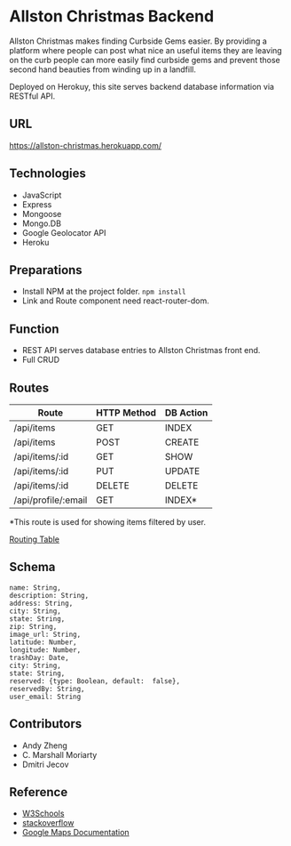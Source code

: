 # Allston Christmas Backend

Allston Christmas makes finding Curbside Gems easier. By providing a platform where people can post what nice an useful items they are leaving on the curb people can more easily find curbside gems and prevent those second hand beauties from winding up in a landfill.

Deployed on Herokuy, this site serves backend database information via RESTful API.

## URL

https://allston-christmas.herokuapp.com/

## Technologies

- JavaScript
- Express
- Mongoose
- Mongo.DB
- Google Geolocator API
- Heroku

## Preparations

- Install NPM at the project folder. `npm install`
- Link and Route component need react-router-dom.

## Function

- REST API serves database entries to Allston Christmas front end.
- Full CRUD

## Routes

| Route               | HTTP Method | DB Action |
| ------------------- | ----------- | --------- |
| /api/items          | GET         | INDEX     |
| /api/items          | POST        | CREATE    |
| /api/items/:id      | GET         | SHOW      |
| /api/items/:id      | PUT         | UPDATE    |
| /api/items/:id      | DELETE      | DELETE    |
| /api/profile/:email | GET         | INDEX\*   |

\*This route is used for showing items filtered by user.

[Routing Table](https://www.notion.so/674fc8746baf4482956b4dad6d13e26c)

## Schema

    name: String,
    description: String,
    address: String,
    city: String,
    state: String,
    zip: String,
    image_url: String,
    latitude: Number,
    longitude: Number,
    trashDay: Date,
    city: String,
    state: String,
    reserved: {type: Boolean, default:  false},
    reservedBy: String,
    user_email: String

## Contributors

- Andy Zheng
- C. Marshall Moriarty
- Dmitri Jecov

## Reference

- [W3Schools](https://www.w3schools.com/)
- [stackoverflow](https://stackoverflow.com/)
- [Google Maps Documentation](https://developers.google.com/maps/documentation)
